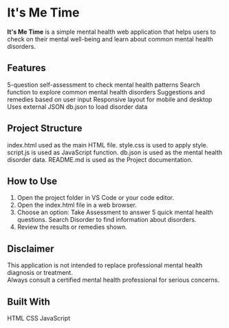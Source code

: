 # It's Me Time

**It's Me Time** is a simple mental health web application that helps users to check on their mental well-being and learn about common mental health disorders.



## Features

5-question self-assessment to check mental health patterns
Search function to explore common mental health disorders
Suggestions and remedies based on user input
Responsive layout for mobile and desktop Uses external JSON db.json to load disorder data


## Project Structure
index.html used as the main HTML file.
style.css is used to apply style.
script.js is used as JavaScript function.
db.json is used as the mental health disorder data.
README.md is used as the Project documentation.



## How to Use

1. Open the project folder in VS Code or your code editor.
2. Open the index.html file in a web browser.
3. Choose an option:
   Take Assessment to answer 5 quick mental health questions.
   Search Disorder to find information about disorders.
4. Review the results or remedies shown.


## Disclaimer

This application is not intended to replace professional mental health diagnosis or treatment.  
Always consult a certified mental health professional for serious concerns.



## Built With

HTML
CSS
JavaScript


